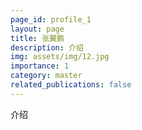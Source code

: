 ```yaml
---
page_id: profile_1
layout: page
title: 张翼鹏
description: 介绍
img: assets/img/12.jpg
importance: 1
category: master
related_publications: false
---
```



介绍
